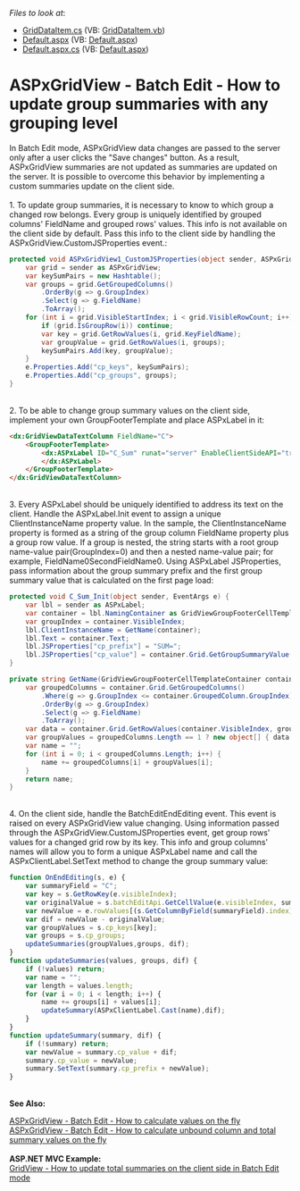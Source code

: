 <!-- default file list -->
*Files to look at*:

* [GridDataItem.cs](./CS/App_Code/GridDataItem.cs) (VB: [GridDataItem.vb](./VB/App_Code/GridDataItem.vb))
* [Default.aspx](./CS/Default.aspx) (VB: [Default.aspx](./VB/Default.aspx))
* [Default.aspx.cs](./CS/Default.aspx.cs) (VB: [Default.aspx](./VB/Default.aspx))
<!-- default file list end -->
# ASPxGridView - Batch Edit - How to update group summaries with any grouping level


In Batch Edit mode, ASPxGridView data changes are passed to the server only after a user clicks the "Save changes" button. As a result, ASPxGridView summaries are not updated as summaries are updated on the server. It is possible to overcome this behavior by implementing a custom summaries update on the client side. <br><br>1. To update group summaries, it is necessary to know to which group a changed row belongs. Every group is uniquely identified by grouped columns' FieldName and grouped rows' values. This info is not available on the client side by default. Pass this info to the client side by handling the ASPxGridView.CustomJSProperties event.:<br>


```cs
protected void ASPxGridView1_CustomJSProperties(object sender, ASPxGridViewClientJSPropertiesEventArgs e) {
    var grid = sender as ASPxGridView;
    var keySumPairs = new Hashtable();
    var groups = grid.GetGroupedColumns()
        .OrderBy(g => g.GroupIndex)
        .Select(g => g.FieldName)
        .ToArray();
    for (int i = grid.VisibleStartIndex; i < grid.VisibleRowCount; i++) {
        if (grid.IsGroupRow(i)) continue;
        var key = grid.GetRowValues(i, grid.KeyFieldName);
        var groupValue = grid.GetRowValues(i, groups);
        keySumPairs.Add(key, groupValue);
    }
    e.Properties.Add("cp_keys", keySumPairs);
    e.Properties.Add("cp_groups", groups);
}

```


<br>2. To be able to change group summary values on the client side, implement your own GroupFooterTemplate and place ASPxLabel in it:<br>


```aspx
<dx:GridViewDataTextColumn FieldName="C">
    <GroupFooterTemplate>
        <dx:ASPxLabel ID="C_Sum" runat="server" EnableClientSideAPI="true" OnInit ="C_Sum_Init">
        </dx:ASPxLabel>
    </GroupFooterTemplate>
</dx:GridViewDataTextColumn>

```


<br>3. Every ASPxLabel should be uniquely identified to address its text on the client. Handle the ASPxLabel.Init event to assign a unique ClientInstanceName property value. In the sample, the ClientInstanceName property is formed as a string of the group column FieldName property plus a group row value. If a group is nested, the string starts with a root group name-value pair(GroupIndex=0) and then a nested name-value pair; for example, FieldName0SecondFieldName0. Using ASPxLabel JSProperties, pass information about the group summary prefix and the first group summary value that is calculated on the first page load:<br>


```cs
protected void C_Sum_Init(object sender, EventArgs e) {
    var lbl = sender as ASPxLabel;
    var container = lbl.NamingContainer as GridViewGroupFooterCellTemplateContainer;
    var groupIndex = container.VisibleIndex;
    lbl.ClientInstanceName = GetName(container);
    lbl.Text = container.Text;
    lbl.JSProperties["cp_prefix"] = "SUM=";
    lbl.JSProperties["cp_value"] = container.Grid.GetGroupSummaryValue(groupIndex, container.Grid.GroupSummary["C"]);
}

private string GetName(GridViewGroupFooterCellTemplateContainer container) {
    var groupedColumns = container.Grid.GetGroupedColumns()
        .Where(g => g.GroupIndex <= container.GroupedColumn.GroupIndex)
        .OrderBy(g => g.GroupIndex)
        .Select(g => g.FieldName)
        .ToArray();
    var data = container.Grid.GetRowValues(container.VisibleIndex, groupedColumns);
    var groupValues = groupedColumns.Length == 1 ? new object[] { data } : data as object[];
    var name = "";
    for (int i = 0; i < groupedColumns.Length; i++) {
        name += groupedColumns[i] + groupValues[i];
    }
    return name;
}

```


<p><br>4. On the client side, handle the BatchEditEndEditing event. This event is raised on every ASPxGridView value changing. Using information passed through the ASPxGridView.CustomJSProperties event, get group rows' values for a changed grid row by its key. This info and group columns' names will allow you to form a unique ASPxLabel name and call the ASPxClientLabel.SetText method to change the group summary value:</p>


```js
function OnEndEditing(s, e) {
    var summaryField = "C";
    var key = s.GetRowKey(e.visibleIndex);
    var originalValue = s.batchEditApi.GetCellValue(e.visibleIndex, summaryField);
    var newValue = e.rowValues[(s.GetColumnByField(summaryField).index)].value;
    var dif = newValue - originalValue;            
    var groupValues = s.cp_keys[key];
    var groups = s.cp_groups;
    updateSummaries(groupValues,groups, dif);
}
function updateSummaries(values, groups, dif) {
    if (!values) return;
    var name = "";
    var length = values.length;
    for (var i = 0; i < length; i++) {
        name += groups[i] + values[i];
        updateSummary(ASPxClientLabel.Cast(name),dif);
    }
}
function updateSummary(summary, dif) {
    if (!summary) return;
    var newValue = summary.cp_value + dif;
    summary.cp_value = newValue;
    summary.SetText(summary.cp_prefix + newValue);
}
```


<p><strong><br>See Also:</strong></p>
<p><a href="https://www.devexpress.com/Support/Center/p/T114539">ASPxGridView - Batch Edit - How to calculate values on the fly</a> <br><a href="https://www.devexpress.com/Support/Center/p/T116925">ASPxGridView - Batch Edit - How to calculate unbound column and total summary values on the fly</a> <br><br><strong>ASP.NET MVC Example:</strong><br><a href="https://www.devexpress.com/Support/Center/p/T137186">GridView - How to update total summaries on the client side in Batch Edit mode</a></p>

<br/>


